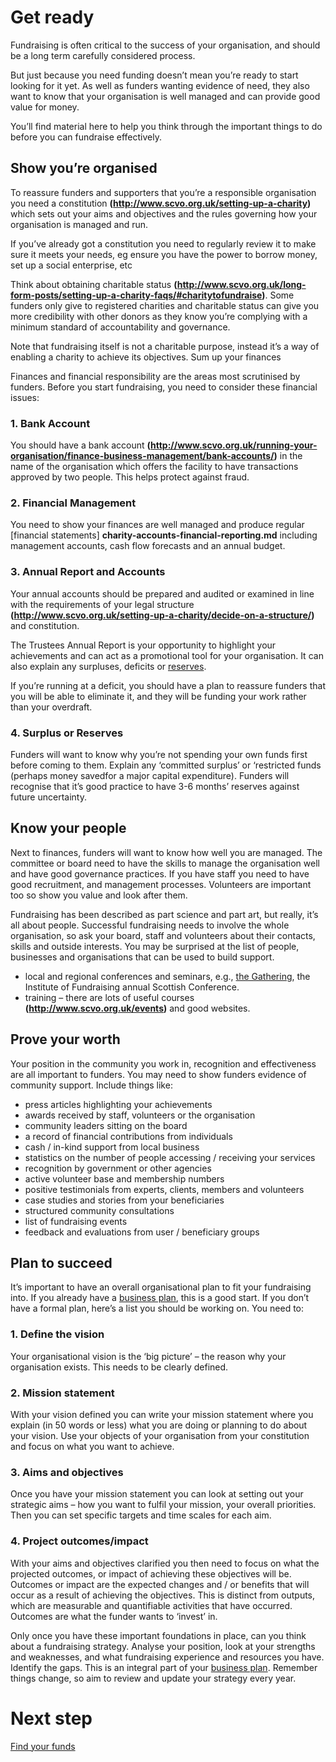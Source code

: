 # Get ready

Fundraising is often critical to the success of your organisation, and should be a long term carefully considered process.

But just because you need funding doesn’t mean you’re ready to start looking for it yet. As well as funders wanting evidence of need, they also want to know that your organisation is well managed and can provide good value for money.

You’ll find material here to help you think through the important things to do before you can fundraise effectively.

## Show you’re organised

To reassure funders and supporters that you’re a responsible organisation you need a constitution **(http://www.scvo.org.uk/setting-up-a-charity)** which sets out your aims and objectives and the rules governing how your organisation is managed and run.

If you’ve already got a constitution you need to regularly review it to make sure it meets your needs, eg ensure you have the power to borrow money, set up a social enterprise, etc

Think about obtaining charitable status **(http://www.scvo.org.uk/long-form-posts/setting-up-a-charity-faqs/#charitytofundraise)**. Some funders only give to registered charities and charitable status can give you more credibility with other donors as they know you’re complying with a minimum standard of accountability and governance.

Note that fundraising itself is not a charitable purpose, instead it’s a way of enabling a charity to achieve its objectives.
Sum up your finances

Finances and financial responsibility are the areas most scrutinised by funders. Before you start fundraising, you need to consider these financial issues:

### 1. Bank Account 

You should have a bank account **(http://www.scvo.org.uk/running-your-organisation/finance-business-management/bank-accounts/)** in the name of the organisation which offers the facility to have transactions approved by two people. This helps protect against fraud.

### 2. Financial Management 

You need to show your finances are well managed and produce regular [financial statements] **charity-accounts-financial-reporting.md** including management accounts, cash flow forecasts and an annual budget.

### 3. Annual Report and Accounts

Your annual accounts should be prepared and audited or examined in line with the requirements of your legal structure **(http://www.scvo.org.uk/setting-up-a-charity/decide-on-a-structure/)** and constitution. 

The Trustees Annual Report is your opportunity to highlight your achievements and can act as a promotional tool for your organisation. It can also explain any surpluses, deficits or [reserves](scvo-frontend/content/running-your-organisation/business-planning/reserves.md).

If you’re running at a deficit, you should have a plan to reassure funders that you will be able to eliminate it, and they will be funding your work rather than your overdraft.

### 4. Surplus or Reserves 

Funders will want to know why you’re not spending your own funds first before coming to them. Explain any ‘committed surplus’ or ‘restricted funds (perhaps money savedfor a major capital expenditure). Funders will recognise that it’s good practice to have 3-6 months’ reserves against future uncertainty.

## Know your people

Next to finances, funders will want to know how well you are managed. The committee or board need to have the skills to manage the organisation well and have good governance practices. If you have staff you need to have good recruitment, and management processes. Volunteers are important too so show you value and look after them.

Fundraising has been described as part science and part art, but really, it’s all about people. Successful fundraising needs to involve the whole organisation, so ask your board, staff and volunteers about their contacts, skills and outside interests. You may be surprised at the list of people, businesses and organisations that can be used to build support.

* local and regional conferences and seminars, e.g., [the Gathering](http://gatherscotland.org.uk/), the Institute of Fundraising annual Scottish Conference.
* training – there are lots of useful courses **(http://www.scvo.org.uk/events)** and good websites.

## Prove your worth

Your position in the community you work in, recognition and effectiveness are all important to funders. You may need to show funders evidence of community support. Include things like:

* press articles highlighting your achievements
* awards received by staff, volunteers or the organisation
* community leaders sitting on the board
* a record of financial contributions from individuals
* cash / in-kind support from local business
* statistics on the number of people accessing / receiving your services
* recognition by government or other agencies
* active volunteer base and membership numbers
* positive testimonials from experts, clients, members and volunteers
* case studies and stories from your beneficiaries
* structured community consultations
* list of fundraising events
* feedback and evaluations from user / beneficiary groups

## Plan to succeed

It’s important to have an overall organisational plan to fit your fundraising into. If you already have a [business plan](https://github.com/scvodigital/scvo-frontend/blob/dev/content/running-your-organisation/business-planning/writing-business-plan.md), this is a good start. If you don’t have a formal plan, here’s a list you should be working on. You need to:

### 1. Define the vision

Your organisational vision is the ‘big picture’ – the reason why your organisation exists. This needs to be clearly defined.

### 2. Mission statement
With your vision defined you can write your mission statement where you explain (in 50 words or less) what you are doing or planning to do about your vision. Use your objects of your organisation from your constitution and focus on what you want to achieve.

### 3. Aims and objectives
Once you have your mission statement you can look at setting out your strategic aims – how you want to fulfil your mission, your overall priorities. Then you can set specific targets and time scales for each aim.

### 4. Project outcomes/impact
With your aims and objectives clarified you then need to focus on what the projected outcomes, or impact of achieving these objectives will be. Outcomes or impact are the expected changes and / or benefits that will occur as a result of achieving the objectives. This is distinct from outputs, which are measurable and quantifiable activities that have occurred. Outcomes are what the funder wants to ‘invest’ in.

Only once you have these important foundations in place, can you think about a fundraising strategy. Analyse your position, look at your strengths and weaknesses, and what fundraising experience and resources you have. Identify the gaps. This is an integral part of your [business plan](writing-business-plan.md). Remember things change, so aim to review and update your strategy every year.

# Next step

[Find your funds](find-your-funds.md)
